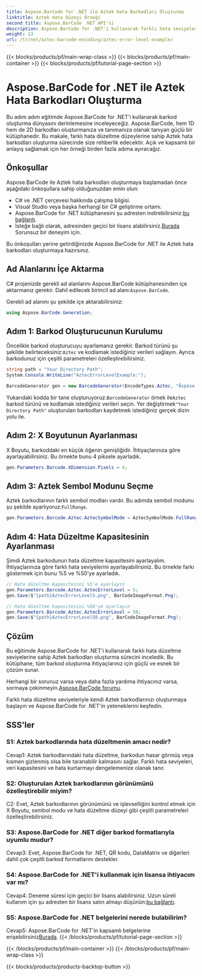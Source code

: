 ```yaml
---
title: Aspose.BarCode for .NET ile Aztek Hata Barkodları Oluşturma
linktitle: Aztek Hata Düzeyi Örneği
second_title: Aspose.BarCode .NET API'si
description: Aspose.BarCode for .NET'i kullanarak farklı hata seviyelerine sahip Aztek hata barkodlarını nasıl oluşturacağınızı öğrenin. Barkod oluşturmaya yönelik kapsamlı kılavuz.
weight: 13
url: /tr/net/aztec-barcode-encoding/aztec-error-level-example/
---
```


{{< blocks/products/pf/main-wrap-class >}}
{{< blocks/products/pf/main-container >}}
{{< blocks/products/pf/tutorial-page-section >}}

# Aspose.BarCode for .NET ile Aztek Hata Barkodları Oluşturma

Bu adım adım eğitimde Aspose.BarCode for .NET'i kullanarak barkod oluşturma dünyasını derinlemesine inceleyeceğiz. Aspose.BarCode, hem 1D hem de 2D barkodları oluşturmanıza ve tanımanıza olanak tanıyan güçlü bir kütüphanedir. Bu makale, farklı hata düzeltme düzeylerine sahip Aztek hata barkodları oluşturma sürecinde size rehberlik edecektir. Açık ve kapsamlı bir anlayış sağlamak için her örneği birden fazla adıma ayıracağız.

## Önkoşullar

Aspose.BarCode ile Aztek hata barkodları oluşturmaya başlamadan önce aşağıdaki önkoşullara sahip olduğunuzdan emin olun:

- C# ve .NET çerçevesi hakkında çalışma bilgisi.
- Visual Studio veya başka herhangi bir C# geliştirme ortamı.
-  Aspose.BarCode for .NET kütüphanesini şu adresten indirebilirsiniz:[bu bağlantı](https://releases.aspose.com/barcode/net/).
-  İsteğe bağlı olarak, adresinden geçici bir lisans alabilirsiniz.[Burada](https://purchase.aspose.com/temporary-license/) Sorunsuz bir deneyim için.

Bu önkoşulları yerine getirdiğinizde Aspose.BarCode for .NET ile Aztek hata barkodları oluşturmaya hazırsınız.

## Ad Alanlarını İçe Aktarma

C# projenizde gerekli ad alanlarını Aspose.BarCode kütüphanesinden içe aktarmanız gerekir. Dahil edilecek birincil ad alanı:`Aspose.BarCode`.

Gerekli ad alanını şu şekilde içe aktarabilirsiniz:

```csharp
using Aspose.BarCode.Generation;
```

## Adım 1: Barkod Oluşturucunun Kurulumu

 Öncelikle barkod oluşturucuyu ayarlamanız gerekir. Barkod türünü şu şekilde belirteceksiniz:`Aztec` ve kodlamak istediğiniz verileri sağlayın. Ayrıca barkodunuz için çeşitli parametreleri özelleştirebilirsiniz.

```csharp
string path = "Your Directory Path";
System.Console.WriteLine("AztecErrorLevelExample:");

BarcodeGenerator gen = new BarcodeGenerator(EncodeTypes.Aztec, "Åspóse.Barcóde© is a powerful library to generate & recognize 1D & 2D barcodes");
```

 Yukarıdaki kodda bir tane oluşturuyoruz.`BarcodeGenerator` örnek ile`Aztec` barkod türünü ve kodlamak istediğiniz verileri seçin. Yer değiştirmek`"Your Directory Path"` oluşturulan barkodları kaydetmek istediğiniz gerçek dizin yolu ile.

## Adım 2: X Boyutunun Ayarlanması

X Boyutu, barkoddaki en küçük öğenin genişliğidir. İhtiyaçlarınıza göre ayarlayabilirsiniz. Bu örnekte bunu 4 piksele ayarladık.

```csharp
gen.Parameters.Barcode.XDimension.Pixels = 4;
```

## Adım 3: Aztek Sembol Modunu Seçme

 Aztek barkodlarının farklı sembol modları vardır. Bu adımda sembol modunu şu şekilde ayarlıyoruz:`FullRange`.

```csharp
gen.Parameters.Barcode.Aztec.AztecSymbolMode = AztecSymbolMode.FullRange;
```

## Adım 4: Hata Düzeltme Kapasitesinin Ayarlanması

Şimdi Aztek barkodunun hata düzeltme kapasitesini ayarlayalım. İhtiyaçlarınıza göre farklı hata seviyelerini ayarlayabilirsiniz. Bu örnekte farkı göstermek için bunu %5 ve %50'ye ayarladık.

```csharp
// Hata düzeltme kapasitesini %5'e ayarlayın
gen.Parameters.Barcode.Aztec.AztecErrorLevel = 5;
gen.Save($"{path}AztecErrorLevel5.png", BarCodeImageFormat.Png);

// Hata düzeltme kapasitesini %50'ye ayarlayın
gen.Parameters.Barcode.Aztec.AztecErrorLevel = 50;
gen.Save($"{path}AztecErrorLevel50.png", BarCodeImageFormat.Png);
```

## Çözüm

Bu eğitimde Aspose.BarCode for .NET'i kullanarak farklı hata düzeltme seviyelerine sahip Aztek barkodları oluşturma sürecini inceledik. Bu kütüphane, tüm barkod oluşturma ihtiyaçlarınız için güçlü ve esnek bir çözüm sunar.

 Herhangi bir sorunuz varsa veya daha fazla yardıma ihtiyacınız varsa, sormaya çekinmeyin.[Aspose.BarCode forumu](https://forum.aspose.com/c/barcode/13).

Farklı hata düzeltme seviyeleriyle kendi Aztek barkodlarınızı oluşturmaya başlayın ve Aspose.BarCode for .NET'in yeteneklerini keşfedin.

## SSS'ler

### S1: Aztek barkodlarında hata düzeltmenin amacı nedir?

Cevap1: Aztek barkodlarındaki hata düzeltme, barkodun hasar görmüş veya kısmen gizlenmiş olsa bile taranabilir kalmasını sağlar. Farklı hata seviyeleri, veri kapasitesini ve hata kurtarmayı dengelemenize olanak tanır.

### S2: Oluşturulan Aztek barkodlarının görünümünü özelleştirebilir miyim?

C2: Evet, Aztek barkodlarının görünümünü ve işlevselliğini kontrol etmek için X Boyutu, sembol modu ve hata düzeltme düzeyi gibi çeşitli parametreleri özelleştirebilirsiniz.

### S3: Aspose.BarCode for .NET diğer barkod formatlarıyla uyumlu mudur?

Cevap3: Evet, Aspose.BarCode for .NET, QR kodu, DataMatrix ve diğerleri dahil çok çeşitli barkod formatlarını destekler.

### S4: Aspose.BarCode for .NET'i kullanmak için lisansa ihtiyacım var mı?

 Cevap4: Deneme süresi için geçici bir lisans alabilirsiniz. Uzun süreli kullanım için şu adresten bir lisans satın almayı düşünün:[bu bağlantı](https://purchase.aspose.com/buy).

### S5: Aspose.BarCode for .NET belgelerini nerede bulabilirim?

 Cevap5: Aspose.BarCode for .NET'in kapsamlı belgelerine erişebilirsiniz[Burada](https://reference.aspose.com/barcode/net/).
{{< /blocks/products/pf/tutorial-page-section >}}

{{< /blocks/products/pf/main-container >}}
{{< /blocks/products/pf/main-wrap-class >}}

{{< blocks/products/products-backtop-button >}}
